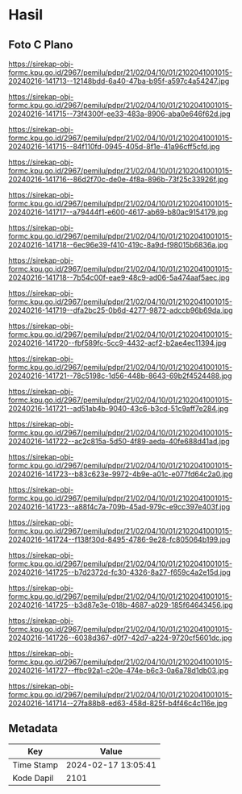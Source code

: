 # Hasil

## Foto C Plano

https://sirekap-obj-formc.kpu.go.id/2967/pemilu/pdpr/21/02/04/10/01/2102041001015-20240216-141713--12148bdd-6a40-47ba-b95f-a597c4a54247.jpg

https://sirekap-obj-formc.kpu.go.id/2967/pemilu/pdpr/21/02/04/10/01/2102041001015-20240216-141715--73f4300f-ee33-483a-8906-aba0e646f62d.jpg

https://sirekap-obj-formc.kpu.go.id/2967/pemilu/pdpr/21/02/04/10/01/2102041001015-20240216-141715--84f110fd-0945-405d-8f1e-41a96cff5cfd.jpg

https://sirekap-obj-formc.kpu.go.id/2967/pemilu/pdpr/21/02/04/10/01/2102041001015-20240216-141716--86d2f70c-de0e-4f8a-896b-73f25c33926f.jpg

https://sirekap-obj-formc.kpu.go.id/2967/pemilu/pdpr/21/02/04/10/01/2102041001015-20240216-141717--a79444f1-e600-4617-ab69-b80ac9154179.jpg

https://sirekap-obj-formc.kpu.go.id/2967/pemilu/pdpr/21/02/04/10/01/2102041001015-20240216-141718--6ec96e39-f410-419c-8a9d-f98015b6836a.jpg

https://sirekap-obj-formc.kpu.go.id/2967/pemilu/pdpr/21/02/04/10/01/2102041001015-20240216-141718--7b54c00f-eae9-48c9-ad06-5a474aaf5aec.jpg

https://sirekap-obj-formc.kpu.go.id/2967/pemilu/pdpr/21/02/04/10/01/2102041001015-20240216-141719--dfa2bc25-0b6d-4277-9872-adccb96b69da.jpg

https://sirekap-obj-formc.kpu.go.id/2967/pemilu/pdpr/21/02/04/10/01/2102041001015-20240216-141720--fbf589fc-5cc9-4432-acf2-b2ae4ec11394.jpg

https://sirekap-obj-formc.kpu.go.id/2967/pemilu/pdpr/21/02/04/10/01/2102041001015-20240216-141721--78c5198c-1d56-448b-8643-69b2f4524488.jpg

https://sirekap-obj-formc.kpu.go.id/2967/pemilu/pdpr/21/02/04/10/01/2102041001015-20240216-141721--ad51ab4b-9040-43c6-b3cd-51c9aff7e284.jpg

https://sirekap-obj-formc.kpu.go.id/2967/pemilu/pdpr/21/02/04/10/01/2102041001015-20240216-141722--ac2c815a-5d50-4f89-aeda-40fe688d41ad.jpg

https://sirekap-obj-formc.kpu.go.id/2967/pemilu/pdpr/21/02/04/10/01/2102041001015-20240216-141723--b83c623e-9972-4b9e-a01c-e077fd64c2a0.jpg

https://sirekap-obj-formc.kpu.go.id/2967/pemilu/pdpr/21/02/04/10/01/2102041001015-20240216-141723--a88f4c7a-709b-45ad-979c-e9cc397e403f.jpg

https://sirekap-obj-formc.kpu.go.id/2967/pemilu/pdpr/21/02/04/10/01/2102041001015-20240216-141724--f138f30d-8495-4786-9e28-fc805064b199.jpg

https://sirekap-obj-formc.kpu.go.id/2967/pemilu/pdpr/21/02/04/10/01/2102041001015-20240216-141725--b7d2372d-fc30-4326-8a27-f659c4a2e15d.jpg

https://sirekap-obj-formc.kpu.go.id/2967/pemilu/pdpr/21/02/04/10/01/2102041001015-20240216-141725--b3d87e3e-018b-4687-a029-185f64643456.jpg

https://sirekap-obj-formc.kpu.go.id/2967/pemilu/pdpr/21/02/04/10/01/2102041001015-20240216-141726--6038d367-d0f7-42d7-a224-9720cf5601dc.jpg

https://sirekap-obj-formc.kpu.go.id/2967/pemilu/pdpr/21/02/04/10/01/2102041001015-20240216-141727--ffbc92a1-c20e-474e-b6c3-0a6a78d1db03.jpg

https://sirekap-obj-formc.kpu.go.id/2967/pemilu/pdpr/21/02/04/10/01/2102041001015-20240216-141714--27fa88b8-ed63-458d-825f-b4f46c4c116e.jpg


## Metadata

| Key        | Value               |
| ---------- | ------------------- |
| Time Stamp | 2024-02-17 13:05:41 |
| Kode Dapil | 2101                |



